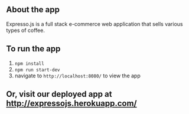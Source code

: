 ## About the app

Expresso.js is a full stack e-commerce web application that sells various types of coffee.


## To run the app

1. `npm install`
2. `npm run start-dev`
3. navigate to `http://localhost:8080/` to view the app

## Or, visit our deployed app at http://expressojs.herokuapp.com/
